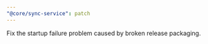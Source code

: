 ```yaml
---
"@core/sync-service": patch
---
```


Fix the startup failure problem caused by broken release packaging.
